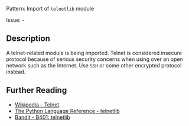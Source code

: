 Pattern: Import of `telnetlib` module

Issue: -

## Description

A telnet-related module is being imported. Telnet is considered insecure protocol because of serious security concerns when using over an open network such as the Internet. Use `SSH` or some other encrypted protocol instead.

## Further Reading

* [Wikipedia - Telnet](https://en.wikipedia.org/wiki/Telnet#Security)
* [The Python Language Reference - telnetlib](https://docs.python.org/2/library/telnetlib.html)
* [Bandit - B401: telnetlib](https://bandit.readthedocs.io/en/latest/blacklists/blacklist_imports.html#b401-import-telnetlib)
